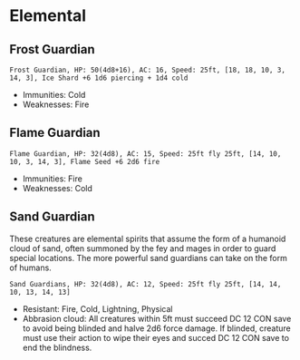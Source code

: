 # Elemental

## Frost Guardian
`Frost Guardian, HP: 50(4d8+16), AC: 16, Speed: 25ft, [18, 18, 10, 3, 14, 3], Ice Shard +6 1d6 piercing + 1d4 cold`
- Immunities: Cold
- Weaknesses: Fire

## Flame Guardian
`Flame Guardian, HP: 32(4d8), AC: 15, Speed: 25ft fly 25ft, [14, 10, 10, 3, 14, 3], Flame Seed +6 2d6 fire`
- Immunities: Fire
- Weaknesses: Cold

## Sand Guardian
These creatures are elemental spirits that assume the form of a humanoid cloud of sand, often summoned by the fey and mages in order to guard special locations. The more powerful sand guardians can take on the form of humans.

`Sand Guardians, HP: 32(4d8), AC: 12, Speed: 25ft fly 25ft, [14, 14, 10, 13, 14, 13]`
- Resistant: Fire, Cold, Lightning, Physical
- Abbrasion cloud: All creatures within 5ft must succeed DC 12 CON save to avoid being blinded and halve 2d6 force damage. If blinded, creature must use their action to wipe their eyes and succed DC 12 CON save to end the blindness.